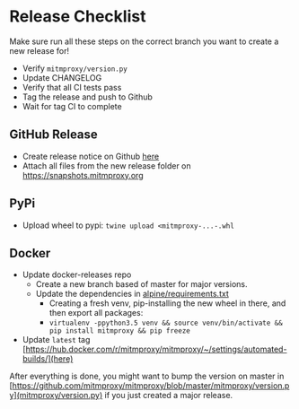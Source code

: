 # Release Checklist

Make sure run all these steps on the correct branch you want to create a new release for!
- Verify `mitmproxy/version.py`
- Update CHANGELOG
- Verify that all CI tests pass
- Tag the release and push to Github
- Wait for tag CI to complete

## GitHub Release
- Create release notice on Github [here](https://github.com/mitmproxy/mitmproxy/releases/new)
- Attach all files from the new release folder on https://snapshots.mitmproxy.org

## PyPi
- Upload wheel to pypi: `twine upload <mitmproxy-...-.whl`

## Docker
- Update docker-releases repo
  - Create a new branch based of master for major versions.
  - Update the dependencies in [alpine/requirements.txt](https://github.com/mitmproxy/docker-releases/commit/3d6a9989fde068ad0aea257823ac3d7986ff1613#diff-9b7e0eea8ae74688b1ac13ea080549ba)
    * Creating a fresh venv, pip-installing the new wheel in there, and then export all packages:
    * `virtualenv -ppython3.5 venv && source venv/bin/activate && pip install mitmproxy && pip freeze`
- Update `latest` tag [https://hub.docker.com/r/mitmproxy/mitmproxy/~/settings/automated-builds/](here)

After everything is done, you might want to bump the version on master in [https://github.com/mitmproxy/mitmproxy/blob/master/mitmproxy/version.py](mitmproxy/version.py) if you just created a major release.
